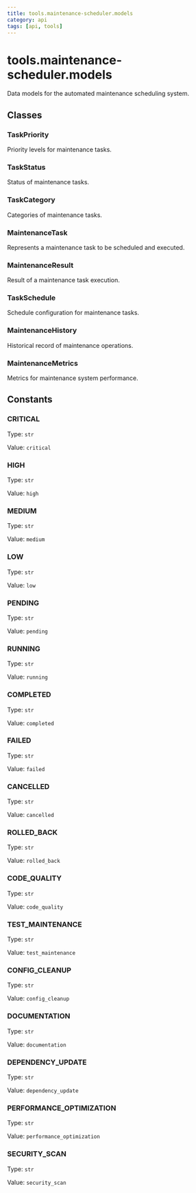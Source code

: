 ```yaml
---
title: tools.maintenance-scheduler.models
category: api
tags: [api, tools]
---
```


# tools.maintenance-scheduler.models

Data models for the automated maintenance scheduling system.

## Classes

### TaskPriority

Priority levels for maintenance tasks.

### TaskStatus

Status of maintenance tasks.

### TaskCategory

Categories of maintenance tasks.

### MaintenanceTask

Represents a maintenance task to be scheduled and executed.

### MaintenanceResult

Result of a maintenance task execution.

### TaskSchedule

Schedule configuration for maintenance tasks.

### MaintenanceHistory

Historical record of maintenance operations.

### MaintenanceMetrics

Metrics for maintenance system performance.

## Constants

### CRITICAL

Type: `str`

Value: `critical`

### HIGH

Type: `str`

Value: `high`

### MEDIUM

Type: `str`

Value: `medium`

### LOW

Type: `str`

Value: `low`

### PENDING

Type: `str`

Value: `pending`

### RUNNING

Type: `str`

Value: `running`

### COMPLETED

Type: `str`

Value: `completed`

### FAILED

Type: `str`

Value: `failed`

### CANCELLED

Type: `str`

Value: `cancelled`

### ROLLED_BACK

Type: `str`

Value: `rolled_back`

### CODE_QUALITY

Type: `str`

Value: `code_quality`

### TEST_MAINTENANCE

Type: `str`

Value: `test_maintenance`

### CONFIG_CLEANUP

Type: `str`

Value: `config_cleanup`

### DOCUMENTATION

Type: `str`

Value: `documentation`

### DEPENDENCY_UPDATE

Type: `str`

Value: `dependency_update`

### PERFORMANCE_OPTIMIZATION

Type: `str`

Value: `performance_optimization`

### SECURITY_SCAN

Type: `str`

Value: `security_scan`

